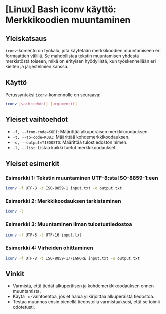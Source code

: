 # [Linux] Bash iconv käyttö: Merkkikoodien muuntaminen

## Yleiskatsaus
`iconv`-komento on työkalu, jota käytetään merkkikoodien muuntamiseen eri formaattien välillä. Se mahdollistaa tekstin muuntamisen yhdestä merkistöstä toiseen, mikä on erityisen hyödyllistä, kun työskennellään eri kielten ja järjestelmien kanssa.

## Käyttö
Perussyntaksi `iconv`-komennolle on seuraava:

```bash
iconv [vaihtoehdot] [argumentit]
```

## Yleiset vaihtoehdot
- `-f, --from-code=KODI`: Määrittää alkuperäisen merkkikoodauksen.
- `-t, --to-code=KODI`: Määrittää kohdemerkkikoodauksen.
- `-o, --output=TIEDOSTO`: Määrittää tulostiedoston nimen.
- `-l, --list`: Listaa kaikki tuetut merkkikoodaukset.

## Yleiset esimerkit
### Esimerkki 1: Tekstin muuntaminen UTF-8:sta ISO-8859-1:een
```bash
iconv -f UTF-8 -t ISO-8859-1 input.txt -o output.txt
```

### Esimerkki 2: Merkkikoodauksen tarkistaminen
```bash
iconv -l
```

### Esimerkki 3: Muuntaminen ilman tulostustiedostoa
```bash
iconv -f UTF-8 -t UTF-16 input.txt
```

### Esimerkki 4: Virheiden ohittaminen
```bash
iconv -f UTF-8 -t ISO-8859-1//IGNORE input.txt -o output.txt
```

## Vinkit
- Varmista, että tiedät alkuperäisen ja kohdemerkkikoodauksen ennen muuntamista.
- Käytä `-o`-vaihtoehtoa, jos et halua ylikirjoittaa alkuperäistä tiedostoa.
- Testaa muunnos ensin pienellä tiedostolla varmistaaksesi, että se toimii odotetusti.